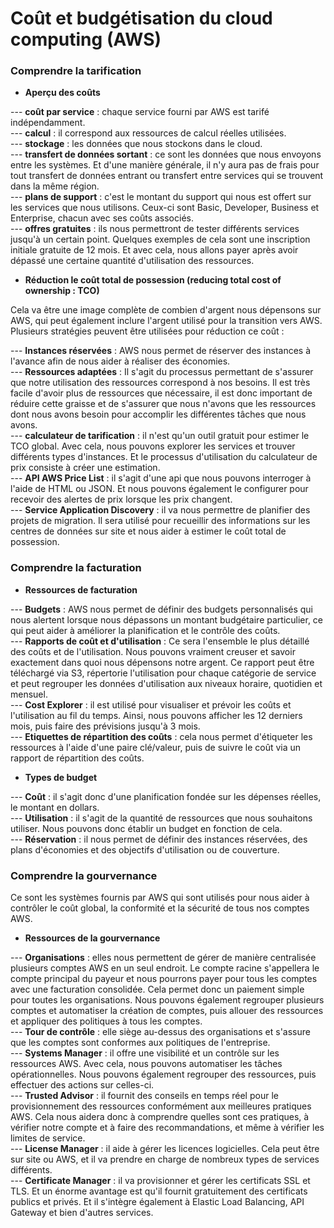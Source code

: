 # Coût et budgétisation du cloud computing (AWS)

### Comprendre la tarification

- **Aperçu des coûts**

--- **coût par service** : chaque service fourni par AWS est tarifé indépendamment. <br>
--- **calcul** : il correspond aux ressources de calcul réelles utilisées. <br>
--- **stockage** : les données que nous stockons dans le cloud. <br>
--- **transfert de données sortant** : ce sont les données que nous envoyons entre les systèmes. Et d'une manière générale, il n'y aura pas de frais pour tout transfert de données entrant ou transfert entre services qui se trouvent dans la même région. <br>
--- **plans de support** : c'est le montant du support qui nous est offert sur les services que nous utilisons. Ceux-ci sont Basic, Developer, Business et Enterprise, chacun avec ses coûts associés. <br>
--- **offres gratuites** : ils nous permettront de tester différents services jusqu'à un certain point. Quelques exemples de cela sont une inscription initiale gratuite de 12 mois. Et avec cela, nous allons payer après avoir dépassé une certaine quantité d'utilisation des ressources.

- **Réduction le coût total de possession (reducing total cost of ownership : TCO)**

Cela va être une image complète de combien d'argent nous dépensons sur AWS, qui peut également inclure l'argent utilisé pour la transition vers AWS. Plusieurs stratégies peuvent être utilisées pour réduction ce coût : <br>

--- **Instances réservées** : AWS nous permet de réserver des instances à l'avance afin de nous aider à réaliser des économies. <br>
--- **Ressources adaptées** : Il s'agit du processus permettant de s'assurer que notre utilisation des ressources correspond à nos besoins. Il est très facile d'avoir plus de ressources que nécessaire, il est donc important de réduire cette graisse et de s'assurer que nous n'avons que les ressources dont nous avons besoin pour accomplir les différentes tâches que nous avons. <br>
--- **calculateur de tarification** : il n'est qu'un outil gratuit pour estimer le TCO global. Avec cela, nous pouvons explorer les services et trouver différents types d'instances. Et le processus d'utilisation du calculateur de prix consiste à créer une estimation. <br>
--- **API AWS Price List** : il s'agit d'une api que nous pouvons interroger à l'aide de HTML ou JSON. Et nous pouvons également le configurer pour recevoir des alertes de prix lorsque les prix changent. <br>
--- **Service Application Discovery** : il va nous permettre de planifier des projets de migration. Il sera utilisé pour recueillir des informations sur les centres de données sur site et nous aider à estimer le coût total de possession.

### Comprendre la facturation

- **Ressources de facturation**

--- **Budgets** : AWS nous permet de définir des budgets personnalisés qui nous alertent lorsque nous dépassons un montant budgétaire particulier, ce qui peut aider à améliorer la planification et le contrôle des coûts. <br>
--- **Rapports de coût et d'utilisation** : Ce sera l'ensemble le plus détaillé des coûts et de l'utilisation. Nous pouvons vraiment creuser et savoir exactement dans quoi nous dépensons notre argent. Ce rapport peut être téléchargé via S3, répertorie l'utilisation pour chaque catégorie de service et peut regrouper les données d'utilisation aux niveaux horaire, quotidien et mensuel. <br>
--- **Cost Explorer** : il est utilisé pour visualiser et prévoir les coûts et l'utilisation au fil du temps. Ainsi, nous pouvons afficher les 12 derniers mois, puis faire des prévisions jusqu'à 3 mois. <br>
--- **Etiquettes de répartition des coûts** : cela nous permet d'étiqueter les ressources à l'aide d'une paire clé/valeur, puis de suivre le coût via un rapport de répartition des coûts.

- **Types de budget**

--- **Coût** : il s'agit donc d'une planification fondée sur les dépenses réelles, le montant en dollars. <br>
--- **Utilisation** : il s'agit de la quantité de ressources que nous souhaitons utiliser. Nous pouvons donc établir un budget en fonction de cela. <br>
--- **Réservation** : il nous permet de définir des instances réservées, des plans d'économies et des objectifs d'utilisation ou de couverture.

### Comprendre la gourvernance

Ce sont les systèmes fournis par AWS qui sont utilisés pour nous aider à contrôler le coût global, la conformité et la sécurité de tous nos comptes AWS.

- **Ressources de la gourvernance**

--- **Organisations** : elles nous permettent de gérer de manière centralisée plusieurs comptes AWS en un seul endroit. Le compte racine s'appellera le compte principal du payeur et nous pourrons payer pour tous les comptes avec une facturation consolidée. Cela permet donc un paiement simple pour toutes les organisations. Nous pouvons également regrouper plusieurs comptes et automatiser la création de comptes, puis allouer des ressources et appliquer des politiques à tous les comptes. <br>
--- **Tour de contrôle** : elle siège au-dessus des organisations et s'assure que les comptes sont conformes aux politiques de l'entreprise. <br>
--- **Systems Manager** : il offre une visibilité et un contrôle sur les ressources AWS. Avec cela, nous pouvons automatiser les tâches opérationnelles. Nous pouvons également regrouper des ressources, puis effectuer des actions sur celles-ci. <br>
--- **Trusted Advisor** : il fournit des conseils en temps réel pour le provisionnement des ressources conformément aux meilleures pratiques AWS. Cela nous aidera donc à comprendre quelles sont ces pratiques, à vérifier notre compte et à faire des recommandations, et même à vérifier les limites de service. <br>
--- **License Manager** : il aide à gérer les licences logicielles. Cela peut être sur site ou AWS, et il va prendre en charge de nombreux types de services différents. <br>
--- **Certificate Manager** : il va provisionner et gérer les certificats SSL et TLS. Et un énorme avantage est qu'il fournit gratuitement des certificats publics et privés. Et il s'intègre également à Elastic Load Balancing, API Gateway et bien d'autres services.